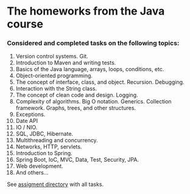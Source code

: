 # The homeworks from the Java course

### Considered and completed tasks on the following topics:

1. Version control systems. Git.
2. Introduction to Maven and writing tests.
3. Basics of the Java language, arrays, loops, conditions, etc.
4. Object-oriented programming.
5. The concept of interface, class, and object. Recursion. Debugging.
6. Interaction with the String class.
7. The concept of clean code and design. Logging.
8. Complexity of algorithms. Big O notation. Generics. Collection framework. Graphs, trees, and other structures.
9. Exceptions.
10. Date API
11. IO / NIO.
12. SQL, JDBC, Hibernate.
13. Multithreading and concurrency.
14. Networks, HTTP, servlets.
15. Introduction to Spring.
16. Spring Boot, IoC, MVC, Data, Test, Security, JPA.
17. Web development.
18. And others...

See [assigment directory](https://github.com/rliubymenko/nix_9/tree/master/assignments) with all tasks.

